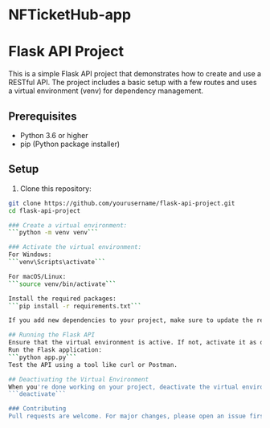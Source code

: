 # NFTicketHub-app
# Flask API Project

This is a simple Flask API project that demonstrates how to create and use a RESTful API. The project includes a basic setup with a few routes and uses a virtual environment (venv) for dependency management.

## Prerequisites

- Python 3.6 or higher
- pip (Python package installer)

## Setup

1. Clone this repository:

```bash
git clone https://github.com/yourusername/flask-api-project.git
cd flask-api-project

### Create a virtual environment:
```python -m venv venv```

### Activate the virtual environment:
For Windows:
```venv\Scripts\activate```

For macOS/Linux:
```source venv/bin/activate```

Install the required packages:
```pip install -r requirements.txt```

If you add new dependencies to your project, make sure to update the requirements.txt file using pip freeze > requirements.txt.

## Running the Flask API
Ensure that the virtual environment is active. If not, activate it as described in the "Setup" section.
Run the Flask application:
```python app.py```
Test the API using a tool like curl or Postman.

## Deactivating the Virtual Environment
When you're done working on your project, deactivate the virtual environment:
```deactivate```

### Contributing
Pull requests are welcome. For major changes, please open an issue first to discuss what you would like to change.
